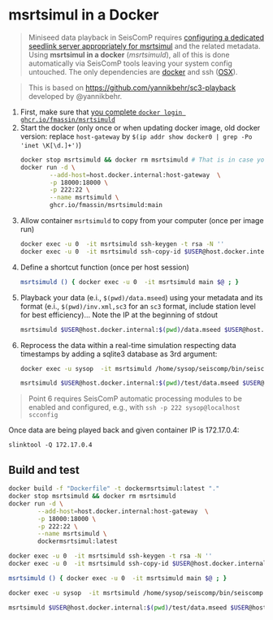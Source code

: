 # msrtsimul in a Docker

> Miniseed data playback in SeisComP requires [configuring a dedicated seedlink server appropriately for msrtsimul](https://www.seiscomp.de/doc/base/tutorials/waveformplayback.html) and the related metadata. Using **msrtsimul in a docker** (*msrtsimuld*), all of this is done automatically via SeisComP tools leaving your system config untouched. The only dependencies are [docker](https://docs.docker.com/engine/install/) and ssh ([OSX](https://support.apple.com/en-gb/guide/mac-help/mchlp1066/mac)).  

> This is based on https://github.com/yannikbehr/sc3-playback developed by @yannikbehr.

1. First, make sure that [you complete `docker login ghcr.io/fmassin/msrtsimuld`](https://docs.github.com/en/packages/working-with-a-github-packages-registry/working-with-the-container-registry#authenticating-to-the-container-registry)
2. Start the docker (only once or when updating docker image, old docker version: replace `host-gateway` by `$(ip addr show docker0 | grep -Po 'inet \K[\d.]+')`)
    ```bash
    docker stop msrtsimuld && docker rm msrtsimuld # That is in case you update an existing one 
    docker run -d \
            --add-host=host.docker.internal:host-gateway  \
            -p 18000:18000 \
            -p 222:22 \
            --name msrtsimuld \
            ghcr.io/fmassin/msrtsimuld:main
    ```
3. Allow container `msrtsimuld` to copy from your computer (once per image run)
    ```bash
    docker exec -u 0  -it msrtsimuld ssh-keygen -t rsa -N '' 
    docker exec -u 0  -it msrtsimuld ssh-copy-id $USER@host.docker.internal 
    ```
4. Define a shortcut function (once per host session)
    ```bash
    msrtsimuld () { docker exec -u 0  -it msrtsimuld main $@ ; } 
    ```
5. Playback your data (e.i., `$(pwd)/data.mseed`) using your metadata and its format (e.i., `$(pwd)/inv.xml,sc3` for an `sc3` format, include station level for best efficiency)... Note the IP at the beginning of stdout
    ```bash
    msrtsimuld $USER@host.docker.internal:$(pwd)/data.mseed $USER@host.docker.internal:$(pwd)/inv.xml,sc3
    ```
6. Reprocess the data within a real-time simulation respecting data timestamps by adding a sqlite3 database as 3rd argument:
    ```bash
    docker exec -u sysop  -it msrtsimuld /home/sysop/seiscomp/bin/seiscomp enable scautopick scamp  scautoloc scevent sceewenv scvsmag

    msrtsimuld $USER@host.docker.internal:$(pwd)/test/data.mseed $USER@host.docker.internal:$(pwd)/test/inv.xml,sc3 
    ```

> Point 6 requires SeisComP automatic processing modules to be enabled and configured, e.g., with `ssh -p 222 sysop@localhost scconfig`

Once data are being played back and given container IP is 172.17.0.4: 
```
slinktool -Q 172.17.0.4
```

## Build and test 
```bash
docker build -f "Dockerfile" -t dockermsrtsimul:latest "."
docker stop msrtsimuld && docker rm msrtsimuld 
docker run -d \
        --add-host=host.docker.internal:host-gateway  \
        -p 18000:18000 \
        -p 222:22 \
        --name msrtsimuld \
        dockermsrtsimul:latest

docker exec -u 0  -it msrtsimuld ssh-keygen -t rsa -N '' 
docker exec -u 0  -it msrtsimuld ssh-copy-id $USER@host.docker.internal 

msrtsimuld () { docker exec -u 0  -it msrtsimuld main $@ ; } 

docker exec -u sysop  -it msrtsimuld /home/sysop/seiscomp/bin/seiscomp enable scautopick scamp  scautoloc scevent sceewenv scvsmag

msrtsimuld $USER@host.docker.internal:$(pwd)/test/data.mseed $USER@host.docker.internal:$(pwd)/test/inv.xml,sc3 
```
